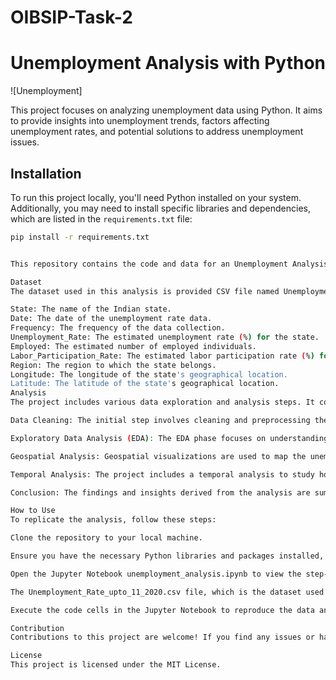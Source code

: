# OIBSIP-Task-2
# Unemployment Analysis with Python

![Unemployment]

This project focuses on analyzing unemployment data using Python. It aims to provide insights into unemployment trends, factors affecting unemployment rates, and potential solutions to address unemployment issues.


## Installation

To run this project locally, you'll need Python installed on your system. Additionally, you may need to install specific libraries and dependencies, which are listed in the `requirements.txt` file:

```bash
pip install -r requirements.txt


This repository contains the code and data for an Unemployment Analysis Project in India. The project aims to explore and analyze the unemployment rate data for different states and regions in India. It provides valuable insights into the employment scenario across the country.

Dataset
The dataset used in this analysis is provided CSV file named Unemployment_Rate_upto_11_2020.csv. The dataset contains the following columns:

State: The name of the Indian state.
Date: The date of the unemployment rate data.
Frequency: The frequency of the data collection.
Unemployment_Rate: The estimated unemployment rate (%) for the state.
Employed: The estimated number of employed individuals.
Labor_Participation_Rate: The estimated labor participation rate (%) for the state.
Region: The region to which the state belongs.
Longitude: The longitude of the state's geographical location.
Latitude: The latitude of the state's geographical location.
Analysis
The project includes various data exploration and analysis steps. It covers the following aspects:

Data Cleaning: The initial step involves cleaning and preprocessing the dataset to ensure data quality.

Exploratory Data Analysis (EDA): The EDA phase focuses on understanding the data distribution, identifying patterns, and visualizing trends related to unemployment rates across different states and regions.

Geospatial Analysis: Geospatial visualizations are used to map the unemployment rate data on the Indian map, showcasing the variation in unemployment across states.

Temporal Analysis: The project includes a temporal analysis to study how unemployment rates have changed over time.

Conclusion: The findings and insights derived from the analysis are summarized to draw meaningful conclusions about unemployment patterns in India.

How to Use
To replicate the analysis, follow these steps:

Clone the repository to your local machine.

Ensure you have the necessary Python libraries and packages installed, such as pandas, numpy, matplotlib, seaborn, and plotly.

Open the Jupyter Notebook unemployment_analysis.ipynb to view the step-by-step analysis.

The Unemployment_Rate_upto_11_2020.csv file, which is the dataset used for analysis.

Execute the code cells in the Jupyter Notebook to reproduce the data analysis and visualizations.

Contribution
Contributions to this project are welcome! If you find any issues or have ideas for improvement, feel free to create a pull request or raise an issue.

License
This project is licensed under the MIT License.
